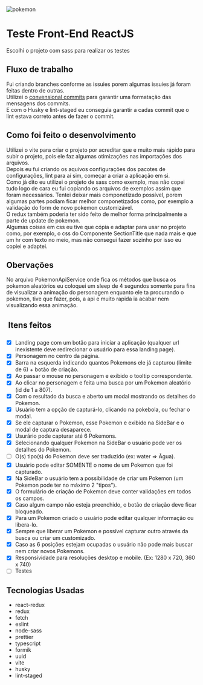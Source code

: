 ![pokemon](https://upload.wikimedia.org/wikipedia/commons/thumb/9/98/International_Pok%C3%A9mon_logo.svg/300px-International_Pok%C3%A9mon_logo.svg.png)

# **Teste Front-End ReactJS**

Escolhi o projeto com sass para realizar os testes  

## **Fluxo de trabalho**
Fui criando branches conforme as issuies porem algumas issuies já foram feitas dentro de outras.  
Utilizei o [convensional commits](https://www.conventionalcommits.org/en/v1.0.0/) para garantir uma formatação das mensagens dos commits.  
E com o Husky e lint-staged eu conseguia garantir a cadas commit que o lint estava correto antes de fazer o commit.  

## **Como foi feito o desenvolvimento**

Utilizei o vite para criar o projeto por acreditar que e muito mais rápido para subir o projeto, pois ele faz algumas otimizações nas importações dos arquivos.  
Depois eu fui criando os aquivos configurações dos pacotes de configurações, lint para aí sim, começar a criar a aplicação em si.  
Como já dito eu utilizei o projeto de sass como exemplo, mas não copei tudo logo de cara eu fui copiando os arquivos de exemplos assim que foram necessários.
Tentei deixar mais componetizado possível, porem algumas partes podiam ficar melhor componetizados como, por exemplo a validação do form de novo pokemon customizável.  
O redux também poderia ter sido feito de melhor forma principalmente a parte de update de pokemon.  
Algumas coisas em css eu tive que cópia e adaptar para usar no projeto como, por exemplo, o css do Componente SectionTitle que nada mais e que um hr com texto no meio, mas não consegui fazer sozinho por isso eu copiei e adaptei.  

## **Obervações**

No arquivo PokemonApiService onde fica os métodos que busca os pokemon aleatórios eu coloquei um sleep de 4 segundos somente para fins de visualizar a animação do personagem enquanto ele ta procurando o pokemon, tive que fazer, pois, a api e muito rapida ia acabar nem visualizando essa animação.  

##  **Itens feitos**
- [x] Landing page com um botão para iniciar a aplicação (qualquer url inexistente deve redirecionar o usuário para essa landing page).
- [x] Personagem no centro da página.
- [x] Barra na esquerda indicando quantos Pokemons ele já capturou (limite de 6) + botão de criação.
- [x] Ao passar o mouse no personagem e exibido o tooltip correspondente.
- [x] Ao clicar no personagem e feita uma busca por um Pokemon aleatório (id de 1 a 807).
- [x] Com o resultado da busca e aberto um modal mostrando os detalhes do Pokemon.
- [x] Usuário tem a opção de capturá-lo, clicando na pokebola, ou fechar o modal.
- [x] Se ele capturar o Pokemon, esse Pokemon e exibido na SideBar e o modal de captura desaparece.
- [x] Usurário pode capturar até 6 Pokemons.
- [x] Selecionando qualquer Pokemon na SideBar o usuário pode ver os detalhes do Pokemon.
- [ ] O(s) tipo(s) do Pokemon deve ser traduzido (ex: water => Ãgua).
- [x] Usuário pode editar SOMENTE o nome de um Pokemon que foi capturado.
- [x] Na SideBar o usuário tem a possibilidade de criar um Pokemon (um Pokemon pode ter no máximo 2 "tipos").
- [x] O formulário de criação de Pokemon deve conter validações em todos os campos.
- [x] Caso algum campo não esteja preenchido, o botão de criação deve ficar bloqueado.
- [x] Para um Pokemon criado o usuário pode editar qualquer informação ou libera-lo.
- [x] Sempre que liberar um Pokemon e possível capturar outro através da busca ou criar um customizado.
- [x] Caso as 6 posições estejam ocupadas o usuário não pode mais buscar nem criar novos Pokemons.
- [x] Responsividade para resoluções desktop e mobile. (Ex: 1280 x 720, 360 x 740)
- [ ] Testes

## **Tecnologias Usadas**

- react-redux
- redux
- fetch
- eslint
- node-sass
- prettier
- typescript
- formik
- uuid
- vite
- husky
- lint-staged

